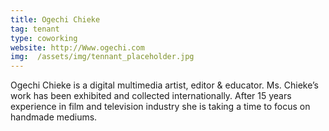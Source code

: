 ```yaml
---
title: Ogechi Chieke
tag: tenant
type: coworking
website: http://Www.ogechi.com
img:  /assets/img/tennant_placeholder.jpg
---
```


Ogechi Chieke is a digital multimedia artist, editor & educator. Ms. Chieke’s work has been exhibited and collected internationally. After 15 years experience in film and television industry she is taking a time to focus on handmade mediums.
